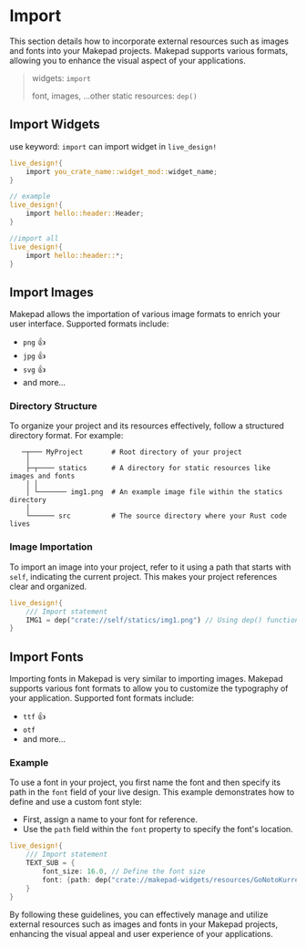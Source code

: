 # Import

This section details how to incorporate external resources such as images and fonts into your Makepad projects. Makepad supports various formats, allowing you to enhance the visual aspect of your applications.

> widgets: `import `
> 
> font, images, ...other static resources: `dep()`

## Import Widgets

use keyword: `import` can import widget in `live_design!`

```rust
live_design!{
    import you_crate_name::widget_mod::widget_name;
}

// example
live_design!{
    import hello::header::Header;
}

//import all
live_design!{
    import hello::header::*;
}
```

## Import Images

Makepad allows the importation of various image formats to enrich your user interface. Supported formats include:

- `png` 👍
- `jpg` 👍
- `svg` 👍
- and more...

### Directory Structure

To organize your project and its resources effectively, follow a structured directory format. For example:

```                 
   ─┬─── MyProject       # Root directory of your project
    │                    
    ├─┬──── statics      # A directory for static resources like images and fonts
    │ │                  
    │ └─────── img1.png  # An example image file within the statics directory
    │                    
    └────── src          # The source directory where your Rust code lives
```

### Image Importation

To import an image into your project, refer to it using a path that starts with `self`, indicating the current project. This makes your project references clear and organized.

```rust
live_design!{
    /// Import statement
    IMG1 = dep("crate://self/statics/img1.png") // Using dep() function to import an image from the statics directory
}
```

## Import Fonts

Importing fonts in Makepad is very similar to importing images. Makepad supports various font formats to allow you to customize the typography of your application. Supported font formats include:

- `ttf` 👍
- `otf`
- and more...

### Example

To use a font in your project, you first name the font and then specify its path in the `font` field of your live design. This example demonstrates how to define and use a custom font style:

- First, assign a name to your font for reference.
- Use the `path` field within the `font` property to specify the font's location.

```rust
live_design!{
    /// Import statement
    TEXT_SUB = {
        font_size: 16.0, // Define the font size
        font: {path: dep("crate://makepad-widgets/resources/GoNotoKurrent-Regular.ttf")} // Specify the font's path
    }
}
```

By following these guidelines, you can effectively manage and utilize external resources such as images and fonts in your Makepad projects, enhancing the visual appeal and user experience of your applications.